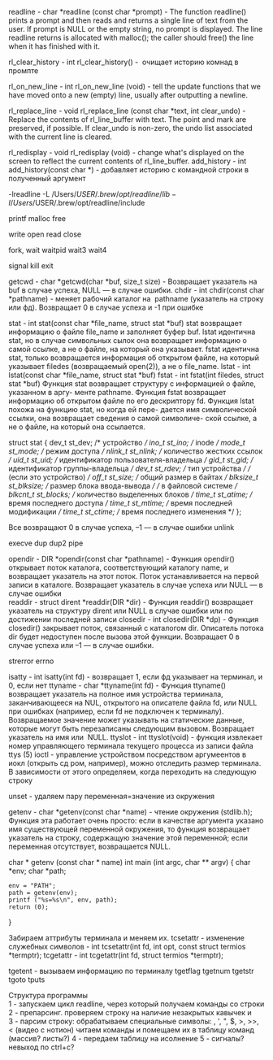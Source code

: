readline - char *readline (const char *prompt) - The function readline() prints a prompt and then reads and returns a single line of text from the user. If prompt is NULL or the empty string, no prompt is displayed. The line readline returns is allocated with malloc(); the caller should free() the line when it has finished with it.

rl_clear_history - int rl_clear_history() -  очищает историю комнад в промпте

rl_on_new_line - int rl_on_new_line (void) - tell the update functions that we have moved onto a new (empty) line, usually after outputting a newline.

rl_replace_line - void rl_replace_line (const char *text, int clear_undo) - Replace the contents of rl_line_buffer with text. The point and mark are preserved, if possible. If clear_undo is non-zero, the undo list associated with the current line is cleared.

rl_redisplay - void rl_redisplay (void) - change what's displayed on the screen to reflect the current contents of rl_line_buffer.
add_history - int add_history(const char *) - добавляет историю с командной строки в полученный аргумент

-lreadline -L /Users/$USER/.brew/opt/readline/lib -I/Users/$USER/.brew/opt/readline/include

printf
malloc
free

write
open
read
close

fork, wait
waitpid
wait3
wait4

signal
kill
exit

getcwd - char *getcwd(char *buf, size_t size) - Возвращает указатель на buf в случае успеха, NULL — в случае ошибки. 
chdir - int chdir(const char *pathname) - меняет рабочий каталог на  pathname (указатель на строку или фд). Возвращает 0 в случае успеха и -1 при ошибке

stat -	int stat(const char *file_name, struct stat *buf)
	stat возвращает информацию о файле file_name и заполняет буфер buf. lstat идентична stat, но в случае 	символьных сылок она возвращает информацию о самой ссылке, а не о файле, на который она 	указывает. fstat идентична stat, только возвращается информация об открытом файле, на который 	указывает filedes (возвращаемый open(2)), а не о file_name.
lstat -	int lstat(const char *file_name, struct stat *buf)
fstat -	int fstat(int filedes, struct stat *buf)
	Функция stat возвращает структуру с информацией о файле, указанном в аргу- менте pathname. Функция 	fstat возвращает информацию об открытом файле по его дескриптору fd. Функция lstat похожа на 	функцию stat, но когда ей пере- дается имя символической ссылки, она возвращает сведения о самой 	символиче- ской ссылке, а не о файле, на который она ссылается. 


struct stat {
    dev_t         st_dev;      /* устройство */
    ino_t         st_ino;      /* inode */
    mode_t        st_mode;     /* режим доступа */
    nlink_t       st_nlink;    /* количество жестких ссылок */
    uid_t         st_uid;      /* идентификатор пользователя-владельца */
    gid_t         st_gid;      /* идентификатор группы-владельца */
    dev_t         st_rdev;     /* тип устройства */
                               /* (если это устройство) */
    off_t         st_size;     /* общий размер в байтах */
    blksize_t     st_blksize;  /* размер блока ввода-вывода */
                               /* в файловой системе */
    blkcnt_t      st_blocks;   /* количество выделенных блоков */
    time_t        st_atime;    /* время последнего доступа */
    time_t        st_mtime;    /* время последней модификации */
    time_t        st_ctime;    /* время последнего изменения */
};


Все возвращают 0 в случае успеха, –1 — в случае ошибки 
unlink

execve
dup
dup2
pipe

opendir - DIR *opendir(const char *pathname) - Функция opendir() открывает поток каталога, соответствующий каталогу name, и возвращает указатель на этот поток. Поток устанавливается на первой записи в каталоге. Возвращает указатель в случае успеха или NULL — в случае ошибки  
readdir - struct dirent *readdir(DIR *dir) - Функция readdir() возвращает указатель на структуру dirent или NULL в случае ошибки или по достижении последней записи
closedir - int closedir(DIR *dp) - Функция closedir() закрывает поток, связанный с каталогом dir. Описатель потока dir будет недоступен после вызова этой функции. Возвращает 0 в случае успеха или –1 — в случае ошибки. 


strerror
errno

isatty - int isatty(int fd) - возвращает 1, если фд указывает на терминал, и 0, если нет
ttyname - char *ttyname(int fd) - Функция ttyname() возвращает указатель на полное имя устройства терминала, заканчивающееся на NUL, открытого на описателе файла fd, или NULL при ошибках (например, если fd не подключен к терминалу). Возвращаемое значение может указывать на статические данные, которые могут быть перезаписаны следующим вызовом. Возвращает указатель на имя или  NULL.
ttyslot - int ttyslot(void) - функция извлекает номер управляющего терминала текущего процесса из записи файла ttys (5)
ioctl - управление устройством посредством аргумеентов в иокл (открыть сд ром, например), можно отследить размер терминала. В зависимости от этого определяем, когда переходить на следующую строку

unset - удаляем пару переменная=значение из окружения

getenv - char *getenv(const char *name) - чтение окружения (stdlib.h); Функция эта работает очень просто: если в качестве аргумента указано имя существующей переменной окружения, то функция возвращает указатель на строку, содержащую значение этой переменной; если переменная отсутствует, возвращается NULL.

char * getenv (const char * name)
int main (int argc, char ** argv)
{
    char    *env;
    char    *path;

    env = "PATH";
    path = getenv(env);
    printf ("%s=%s\n", env, path);
    return (0);
}

Забираем аттрибуты терминала и меняем их. 
tcsetattr - изменение служебных символов - int tcsetattr(int fd, int opt, const struct termios *termptr); 
tcgetattr - int tcgetattr(int fd, struct termios *termptr);

tgetent - вызываем информацию по терминалу 
tgetflag
tgetnum
tgetstr
tgoto
tputs


Структура программы  
1 - запускаем цикл readline, через который получаем команды со строки
2 - препарсинг. проверяем строку на наличие незакрытых кавычек и \
3 - парсим строку:
	обрабатываем специальные символы: \, ', ", $, >, >>, < (видео с нотион)
	читаем команды и помещаем их в таблицу команд (массив? листы?)
4 - передаем таблицу на исолнение
5 - сигналы? невыход по ctrl+c?
	